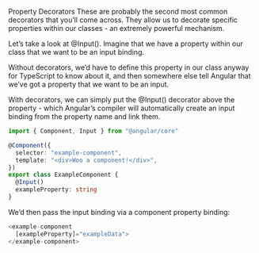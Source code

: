 Property Decorators
These are probably the second most common decorators that you’ll come across. They allow us to decorate specific properties within our classes - an extremely powerful mechanism.

Let’s take a look at @Input(). Imagine that we have a property within our class that we want to be an input binding.

Without decorators, we’d have to define this property in our class anyway for TypeScript to know about it, and then somewhere else tell Angular that we’ve got a property that we want to be an input.

With decorators, we can simply put the @Input() decorator above the property - which Angular’s compiler will automatically create an input binding from the property name and link them.

```ts
import { Component, Input } from "@angular/core"

@Component({
  selector: "example-component",
  template: "<div>Woo a component!</div>",
})
export class ExampleComponent {
  @Input()
  exampleProperty: string
}
```

We’d then pass the input binding via a component property binding:

```js
<example-component
  [exampleProperty]="exampleData">
</example-component>
```
